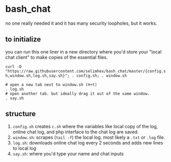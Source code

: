 # bash_chat
no one really needed it and it has many security loopholes, but it works.

## to initialize
you can run this one liner in a new directory where you'd store your "local chat client" to make copies of the essential files.

`curl -O "https://raw.githubusercontent.com/selimhex/bash_chat/master/{config.sh,window.sh,log.sh,say.sh}"; . config.sh; . window.sh`

```
# open a new tab next to window.sh (⌘+t)
. log.sh
# open another tab. but ideally drag it out of the same window.
. say.sh

```

## structure
1. `config.sh` creates `c.sh` where the variables like local copy of the log, online chat log, and php interface to the chat log are saved.
1. `window.sh`: scrapes (`tail -f`) the local log. most likely a `.txt` or `.log` file.
1. `log.sh`: downloads online chat log every 2 seconds and adds new lines to local log
1.  `say.sh`: where you'd type your name and chat inputs